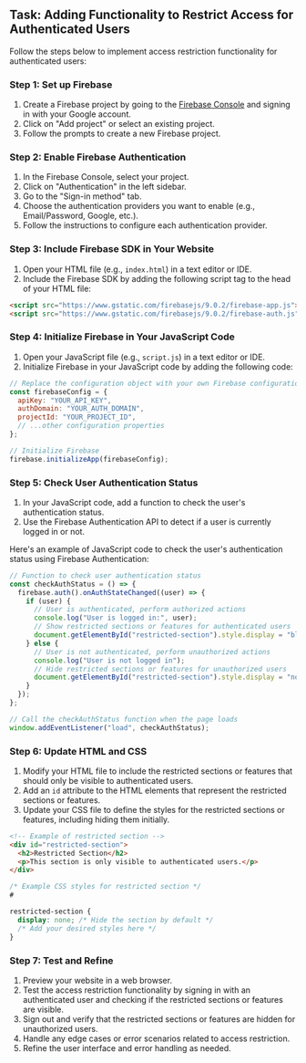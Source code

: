 

## Task: Adding Functionality to Restrict Access for Authenticated Users

Follow the steps below to implement access restriction functionality for authenticated users:

### Step 1: Set up Firebase

1. Create a Firebase project by going to the [Firebase Console](https://console.firebase.google.com/) and signing in with your Google account.
2. Click on "Add project" or select an existing project.
3. Follow the prompts to create a new Firebase project.

### Step 2: Enable Firebase Authentication

1. In the Firebase Console, select your project.
2. Click on "Authentication" in the left sidebar.
3. Go to the "Sign-in method" tab.
4. Choose the authentication providers you want to enable (e.g., Email/Password, Google, etc.).
5. Follow the instructions to configure each authentication provider.

### Step 3: Include Firebase SDK in Your Website

1. Open your HTML file (e.g., `index.html`) in a text editor or IDE.
2. Include the Firebase SDK by adding the following script tag to the head of your HTML file:

```html
<script src="https://www.gstatic.com/firebasejs/9.0.2/firebase-app.js"></script>
<script src="https://www.gstatic.com/firebasejs/9.0.2/firebase-auth.js"></script>
```

### Step 4: Initialize Firebase in Your JavaScript Code

1. Open your JavaScript file (e.g., `script.js`) in a text editor or IDE.
2. Initialize Firebase in your JavaScript code by adding the following code:

```javascript
// Replace the configuration object with your own Firebase configuration
const firebaseConfig = {
  apiKey: "YOUR_API_KEY",
  authDomain: "YOUR_AUTH_DOMAIN",
  projectId: "YOUR_PROJECT_ID",
  // ...other configuration properties
};

// Initialize Firebase
firebase.initializeApp(firebaseConfig);
```

### Step 5: Check User Authentication Status

1. In your JavaScript code, add a function to check the user's authentication status.
2. Use the Firebase Authentication API to detect if a user is currently logged in or not.

Here's an example of JavaScript code to check the user's authentication status using Firebase Authentication:

```javascript
// Function to check user authentication status
const checkAuthStatus = () => {
  firebase.auth().onAuthStateChanged((user) => {
    if (user) {
      // User is authenticated, perform authorized actions
      console.log("User is logged in:", user);
      // Show restricted sections or features for authenticated users
      document.getElementById("restricted-section").style.display = "block";
    } else {
      // User is not authenticated, perform unauthorized actions
      console.log("User is not logged in");
      // Hide restricted sections or features for unauthorized users
      document.getElementById("restricted-section").style.display = "none";
    }
  });
};

// Call the checkAuthStatus function when the page loads
window.addEventListener("load", checkAuthStatus);
```

### Step 6: Update HTML and CSS

1. Modify your HTML file to include the restricted sections or features that should only be visible to authenticated users.
2. Add an `id` attribute to the HTML elements that represent the restricted sections or features.
3. Update your CSS file to define the styles for the restricted sections or features, including hiding them initially.

```html
<!-- Example of restricted section -->
<div id="restricted-section">
  <h2>Restricted Section</h2>
  <p>This section is only visible to authenticated users.</p>
</div>
```

```css
/* Example CSS styles for restricted section */
#

restricted-section {
  display: none; /* Hide the section by default */
  /* Add your desired styles here */
}
```

### Step 7: Test and Refine

1. Preview your website in a web browser.
2. Test the access restriction functionality by signing in with an authenticated user and checking if the restricted sections or features are visible.
3. Sign out and verify that the restricted sections or features are hidden for unauthorized users.
4. Handle any edge cases or error scenarios related to access restriction.
5. Refine the user interface and error handling as needed.

